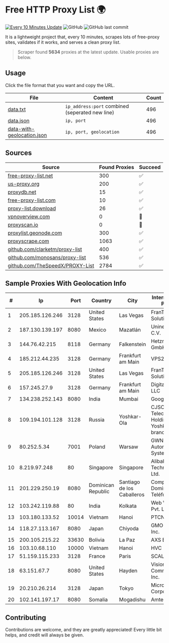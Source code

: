 
# Free HTTP Proxy List 🌍

[![Every 10 Minutes Update](https://github.com/mertguvencli/http-proxy-list/actions/workflows/main.yml/badge.svg?branch=main)](https://github.com/mertguvencli/http-proxy-list/actions/workflows/main.yml)
![GitHub](https://img.shields.io/github/license/mertguvencli/http-proxy-list)
![GitHub last commit](https://img.shields.io/github/last-commit/mertguvencli/http-proxy-list)

It is a lightweight project that, every 10 minutes, scrapes lots of free-proxy sites, validates if it works, and serves a clean proxy list.


> Scraper found **5634** proxies at the latest update. Usable proxies are below.

## Usage

Click the file format that you want and copy the URL.


|File|Content|Count|
|----|-------|-----|
|[data.txt](https://raw.githubusercontent.com/mertguvencli/http-proxy-list/main/proxy-list/data.txt)|`ip_address:port` combined (seperated new line)|496|
|[data.json](https://raw.githubusercontent.com/mertguvencli/http-proxy-list/main/proxy-list/data.json)|`ip, port`|496|
|[data-with-geolocation.json](https://raw.githubusercontent.com/mertguvencli/http-proxy-list/main/proxy-list/data-with-geolocation.json)|`ip, port, geolocation`|496|

## Sources

|Source|Found Proxies|Succeed|
|------|-------------|-------|
|[free-proxy-list.net](https://free-proxy-list.net)|300|✅|
|[us-proxy.org](https://www.us-proxy.org)|200|✅|
|[proxydb.net](http://proxydb.net)|15|✅|
|[free-proxy-list.com](https://free-proxy-list.com/?page=&port=&type%5B%5D=http&type%5B%5D=https&up_time=0&search=Search)|10|✅|
|[proxy-list.download](https://www.proxy-list.download/HTTP)|26|✅|
|[vpnoverview.com](https://vpnoverview.com/privacy/anonymous-browsing/free-proxy-servers)|0|🚫|
|[proxyscan.io](https://www.proxyscan.io)|0|🚫|
|[proxylist.geonode.com](https://proxylist.geonode.com/api/proxy-list?limit=300&page=1&sort_by=lastChecked&sort_type=desc&protocols=http,https)|300|✅|
|[proxyscrape.com](https://api.proxyscrape.com/v2/?request=displayproxies&protocol=http&timeout=10000&country=all&ssl=all&anonymity=all)|1063|✅|
|[github.com/clarketm/proxy-list](https://raw.githubusercontent.com/clarketm/proxy-list/master/proxy-list-raw.txt)|400|✅|
|[github.com/monosans/proxy-list](https://raw.githubusercontent.com/monosans/proxy-list/main/proxies/http.txt)|536|✅|
|[github.com/TheSpeedX/PROXY-List](https://raw.githubusercontent.com/TheSpeedX/PROXY-List/master/http.txt)|2784|✅|


## Sample Proxies With Geolocation Info

|#|Ip|Port|Country|City|Internet Service Provider|
|-|--|----|-------|----|-------------------------|
|1|205.185.126.246|3128|United States|Las Vegas|FranTech Solutions|
|2|187.130.139.197|8080|Mexico|Mazatlán|Uninet S.A. de C.V.|
|3|144.76.42.215|8118|Germany|Falkenstein|Hetzner Online GmbH|
|4|185.212.44.235|3128|Germany|Frankfurt am Main|VPS2day.com|
|5|205.185.126.246|3128|United States|Las Vegas|FranTech Solutions|
|6|157.245.27.9|3128|Germany|Frankfurt am Main|DigitalOcean, LLC|
|7|134.238.252.143|8080|India|Mumbai|Google LLC|
|8|109.194.101.128|3128|Russia|Yoshkar-Ola|CJSC "ER-Telecom Holding" Yoshkar-Ola branch|
|9|80.252.5.34|7001|Poland|Warsaw|GWNET Autonomus System|
|10|8.219.97.248|80|Singapore|Singapore|Alibaba (US) Technology Co., Ltd.|
|11|201.229.250.19|8080|Dominican Republic|Santiago de los Caballeros|Compañía Dominicana de Teléfonos S. A.|
|12|103.242.119.88|80|India|Kolkata|Web Werks India Pvt. Ltd.|
|13|103.180.133.52|10014|Vietnam|Hanoi|PTCNHOALAC|
|14|118.27.113.167|8080|Japan|Chiyoda|GMO Internet, Inc.|
|15|200.105.215.22|33630|Bolivia|La Paz|AXS Bolivia S. A.|
|16|103.10.68.110|10000|Vietnam|Hanoi|HVC|
|17|51.159.115.233|3128|France|Paris|SCALEWAY|
|18|63.151.67.7|8080|United States|Hayden|Visionary Communications, Inc.|
|19|20.210.26.214|3128|Japan|Tokyo|Microsoft Corporation|
|20|102.141.197.17|8080|Somalia|Mogadishu|Amtel LTD|



## Contributing

Contributions are welcome, and they are greatly appreciated! Every
little bit helps, and credit will always be given.

